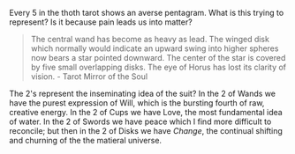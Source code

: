 Every 5 in the thoth tarot shows an averse pentagram. What is this trying to represent? Is it because pain leads us into matter? 

>The central wand has become as heavy as lead. The winged disk which normally would indicate an upward swing into higher spheres now bears a star pointed downward. The center of the star is covered by five small overlapping disks. The eye of Horus has lost its clarity of vision. - Tarot Mirror of the Soul

The 2's represent the inseminating idea of the suit? In the 2 of Wands we have the purest expression of Will, which is the bursting fourth of raw, creative energy. In the 2 of Cups we have Love, the most fundamental idea of water. In the 2 of Swords we have peace which I find more difficult to reconcile; but then in the 2 of Disks we have *Change*, the continual shifting and churning of the the matieral universe.